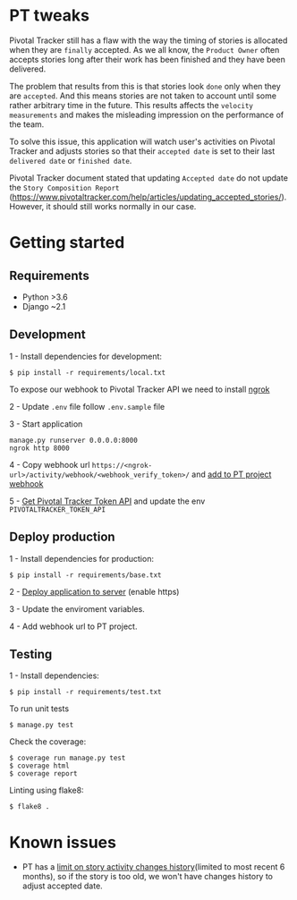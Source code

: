 # PT tweaks
Pivotal Tracker still has a flaw with the way the timing of stories is allocated when they are `finally` accepted. As we all know, the `Product Owner` often accepts stories long after their work has been finished and they have been delivered.

The problem that results from this is that stories look `done` only when they are `accepted`. And this means stories are not taken to account until some rather arbitrary time in the future. This results affects the `velocity measurements` and makes the misleading impression on the performance of the team.

To solve this issue, this application will watch user's activities on Pivotal Tracker and adjusts stories so that their `accepted date` is set to their last `delivered date` or `finished date`.

Pivotal Tracker document stated that updating `Accepted date` do not update the `Story Composition Report` (https://www.pivotaltracker.com/help/articles/updating_accepted_stories/). However, it should still works normally in our case.

# Getting started
## Requirements

- Python >3.6
- Django ~2.1


## Development
1 - Install dependencies for development:
```shell
$ pip install -r requirements/local.txt
```
To expose our webhook to Pivotal Tracker API we need to install [ngrok](https://ngrok.com/)

2 - Update `.env` file follow `.env.sample` file

3 - Start application
```shell
manage.py runserver 0.0.0.0:8000
ngrok http 8000
```

4 - Copy webhook url `https://<ngrok-url>/activity/webhook/<webhook_verify_token>/`
and [add to PT project webhook](https://www.pivotaltracker.com/help/articles/activity_webhook/#to-set-up-an-project-webhook-in-tracker)

5 - [Get Pivotal Tracker Token API](https://www.pivotaltracker.com/help/articles/api_token/) and update the env `PIVOTALTRACKER_TOKEN_API`

## Deploy production
1 - Install dependencies for production:
```shell
$ pip install -r requirements/base.txt
```
2 - [Deploy application to server]() (enable https)

3 - Update the enviroment variables.

4 - Add webhook url to PT project.

## Testing
1 - Install dependencies:
```shell
$ pip install -r requirements/test.txt
```

To run unit tests
```shell
$ manage.py test
```

Check the coverage:
```shell
$ coverage run manage.py test
$ coverage html
$ coverage report
```

Linting using flake8:
```shell
$ flake8 .
```

# Known issues
- PT has a [limit on story activity changes history](https://www.pivotaltracker.com/help/api/rest/v5#Activity)(limited to most recent 6 months), so if the story is too old, we won't have changes history to adjust accepted date.
